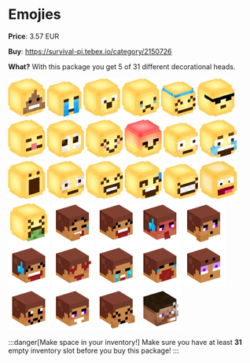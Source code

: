 # Emojies

**Price**: 3.57 EUR

**Buy**: https://survival-pi.tebex.io/category/2150726

**What?** With this package you get 5 of 31 different decorational heads.

![33057 ](84957e3b7607ad86b75e885ace07bd9429669b32.jpg)
![33056 ](da14115b370dae3695f04a4894bfb20809d8d915.jpg)
![25622 ](e3d335dded37479e9ba665288539d70e53267884.jpg)
![26316 ](8915c573b2829ed06e547e83fa9738af369c1bf8.jpg)
![25603 ](f8ef2d17a68086c9b83514657d1c651760b34207.jpg)
![25608 ](2648446cb8f75cfc63c0735a0474d8d99d004786.jpg)
![25563 ](cc86c2a32aa4a7d8d7b2d1cb4e0560b5e46ce5da.jpg)
![25569 ](ab123c50bbde27767120b370a43bfec50d8ce050.jpg)
![25598 ](81d71427d08670a3a63011eff9d6bb1efd4080f7.jpg)
![25605 ](6d5bd993f354dd8fffe6b54f92a31477edb786c4.jpg)
![25621 ](9bef76bc3eb14dd7d57000156335e5b36401c5d0.jpg)
![23001 ](80b445a0b4b7da5e4224c09b11f1f4ed316e95ed.jpg)
![12661 ](7ea92cba3766625110baa602ab0544ef77ae9954.jpg)
![531 ](fcdfcff5ee6d2a6ba2c8efe5201732c68785ddb7.jpg)
![525 ](5003a9bae242233dade0e901a40b9c69c9a5ff28.jpg)
![523 ](20d389328eee0adb2d7807b38e135b9de7377e61.jpg)
![524 ](076b4bacf356e74aea9ca4318c0918ed3a88a660.jpg)
![alt text](7289e29c9296257b0440630565c91a2b1e7bfd7d.jpg)
![43054](245398f1254b81838d1fc5194e0c9b01.webp)
![35148](5398a8f84eb5f139a03ad88982c154cc.webp)
![32188](a811a74d9adfa962bdc65a95d87df025.webp)
![32153](ce09472686d3b35f052c5c968783d3cf.webp)
![32165](46bde0b346335876a245619c59eae950.webp)
![32159](2aadda42493bf1a7f756e992d329f2c4.webp)
![32180](02dd9296c7ee9939799ec3820816d652.webp)
![32160](3f3ecf1345e253863786587ae6b7e6d3.webp)
![35152](1330c3f21e99d2f32fb6693e3504dd38.webp)
![32179](72823cc804a0acc30d2fb72ff7184c64.webp)
![32161](4889943c9287ca5f2b1f376777a07133.webp)
![32183](2787376189f7dc0fd5caf51d8c2fbb5a.webp)
![35150](fc4f1baa48c4335a52d578e185667314.webp)
![96605](23c584556bc1492ed18510f3b628a337.webp)

:::danger[Make space in your inventory!]
Make sure you have at least **31** empty inventory slot before you buy this package!
:::